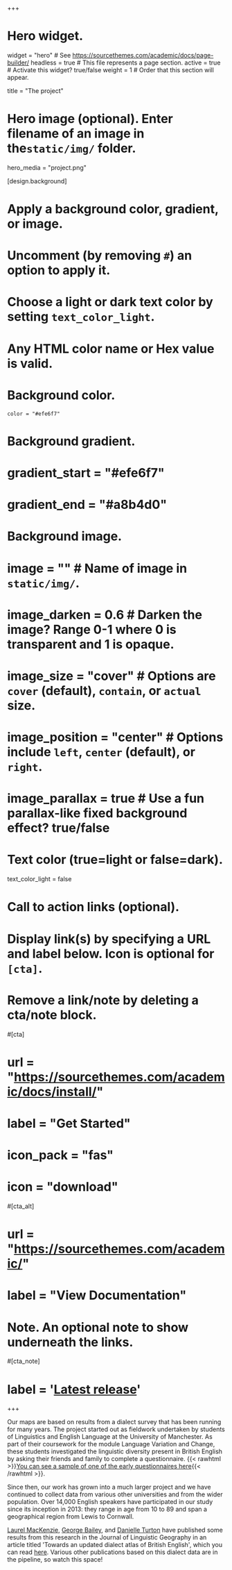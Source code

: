 +++
# Hero widget.
widget = "hero"  # See https://sourcethemes.com/academic/docs/page-builder/
headless = true  # This file represents a page section.
active = true  # Activate this widget? true/false
weight = 1  # Order that this section will appear.

title = "The project"

# Hero image (optional). Enter filename of an image in the`static/img/` folder.
hero_media = "project.png"

[design.background]
  # Apply a background color, gradient, or image.
  #   Uncomment (by removing `#`) an option to apply it.
  #   Choose a light or dark text color by setting `text_color_light`.
  #   Any HTML color name or Hex value is valid.

  # Background color.
    color = "#efe6f7"
  
  # Background gradient.
  # gradient_start = "#efe6f7"
  # gradient_end = "#a8b4d0"
   
  # Background image.
  # image = ""  # Name of image in `static/img/`.
  # image_darken = 0.6  # Darken the image? Range 0-1 where 0 is transparent and 1 is opaque.
  # image_size = "cover"  #  Options are `cover` (default), `contain`, or `actual` size.
  # image_position = "center"  # Options include `left`, `center` (default), or `right`.
  # image_parallax = true  # Use a fun parallax-like fixed background effect? true/false
  
  # Text color (true=light or false=dark).
  text_color_light = false

# Call to action links (optional).
#   Display link(s) by specifying a URL and label below. Icon is optional for `[cta]`.
#   Remove a link/note by deleting a cta/note block.
#[cta]
#  url = "https://sourcethemes.com/academic/docs/install/"
#  label = "Get Started"
#  icon_pack = "fas"
#  icon = "download"
  
#[cta_alt]
#  url = "https://sourcethemes.com/academic/"
#  label = "View Documentation"

# Note. An optional note to show underneath the links.
#[cta_note]
#  label = '<a class="js-github-release" href="https://sourcethemes.com/academic/updates" data-repo="gcushen/hugo-academic">Latest release<!-- V --></a>'
+++

Our maps are based on results from a dialect survey that has been running for many years. The project started out as fieldwork undertaken by students of Linguistics and English Language at the University of Manchester. As part of their coursework for the module Language Variation and Change, these students investigated the linguistic diversity present in British English by asking their friends and family to complete a questionnaire. {{< rawhtml >}}<a href="/img/questionnaire.png" target="_blank">You can see a sample of one of the early questionnaires here</a>{{< /rawhtml >}}. 

Since then, our work has grown into a much larger project and we have continued to collect data from various other universities and from the wider population. Over 14,000 English speakers have participated in our study since its inception in 2013: they range in age from 10 to 89 and span a geographical region from Lewis to Cornwall.

[Laurel MacKenzie](http://www.laurelmackenzie.com/), [George Bailey](https://www.gbailey.uk/), and [Danielle Turton](https://danielleturton.rbind.io/) have published some results from this research in the Journal of Linguistic Geography in an article titled 'Towards an updated dialect atlas of British English', which you can read [here](https://www.cambridge.org/core/journals/journal-of-linguistic-geography/article/towards-an-updated-dialect-atlas-of-british-english/07AD1E071645452F33A118B08E038CD6). Various other publications based on this dialect data are in the pipeline, so watch this space!